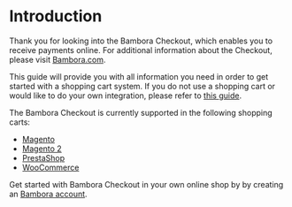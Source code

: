 # Introduction

Thank you for looking into the Bambora Checkout, which enables you to receive payments online. For additional information about the Checkout, please visit [Bambora.com](https://www.bambora.com).

This guide will provide you with all information you need in order to get started with a shopping cart system. If you do not use a shopping cart or would like to do your own integration, please refer to [this guide](/checkout/guides/getting-started/create-account).

The Bambora Checkout is currently supported in the following shopping carts:

* [Magento](/shopping-carts/guides/shopping-carts/magento)
* [Magento 2](/shopping-carts/guides/shopping-carts/magento2)
* [PrestaShop](/shopping-carts/guides/shopping-carts/prestashop)
* [WooCommerce](/shopping-carts/guides/shopping-carts/woocommerce)

Get started with Bambora Checkout in your own online shop by by creating an [Bambora account](/shopping-carts/guides/getting-started/create-account).
